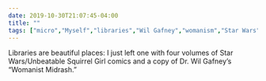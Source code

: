 ```yaml
---
date: 2019-10-30T21:07:45-04:00
title: ""
tags: ["micro","Myself","libraries","Wil Gafney","womanism","Star Wars","Squirrel Girl"]
---
```

Libraries are beautiful places: I just left one with four volumes of Star Wars/Unbeatable Squirrel Girl comics and a copy of Dr. Wil Gafney’s “Womanist Midrash.”
